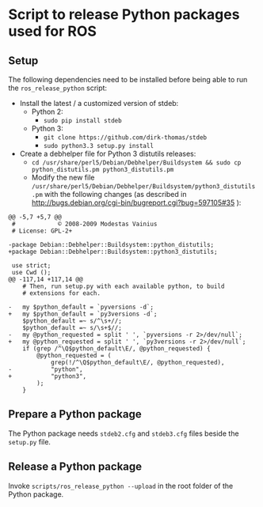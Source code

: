 Script to release Python packages used for ROS
==============================================

Setup
-----

The following dependencies need to be installed before being able to run the `ros_release_python` script:

 * Install the latest / a customized version of stdeb:
   * Python 2:
     * `sudo pip install stdeb`
   * Python 3:
     * `git clone https://github.com/dirk-thomas/stdeb`
     * `sudo python3.3 setup.py install`
 * Create a debhelper file for Python 3 distutils releases:
   * `cd /usr/share/perl5/Debian/Debhelper/Buildsystem && sudo cp python_distutils.pm python3_distutils.pm`
   * Modify the new file `/usr/share/perl5/Debian/Debhelper/Buildsystem/python3_distutils.pm` with the following changes (as described in http://bugs.debian.org/cgi-bin/bugreport.cgi?bug=597105#35 ):

```
@@ -5,7 +5,7 @@
 #            © 2008-2009 Modestas Vainius
 # License: GPL-2+
 
-package Debian::Debhelper::Buildsystem::python_distutils;
+package Debian::Debhelper::Buildsystem::python3_distutils;
 
 use strict;
 use Cwd ();
@@ -117,14 +117,14 @@
 	# Then, run setup.py with each available python, to build
 	# extensions for each.
 
-	my $python_default = `pyversions -d`;
+	my $python_default = `py3versions -d`;
 	$python_default =~ s/^\s+//;
 	$python_default =~ s/\s+$//;
-	my @python_requested = split ' ', `pyversions -r 2>/dev/null`;
+	my @python_requested = split ' ', `py3versions -r 2>/dev/null`;
 	if (grep /^\Q$python_default\E/, @python_requested) {
 		@python_requested = (
 			grep(!/^\Q$python_default\E/, @python_requested),
-			"python",
+			"python3",
 		);
 	}
```

Prepare a Python package
------------------------

The Python package needs `stdeb2.cfg` and `stdeb3.cfg` files beside the `setup.py` file.

Release a Python package
------------------------

Invoke `scripts/ros_release_python --upload` in the root folder of the Python package.
